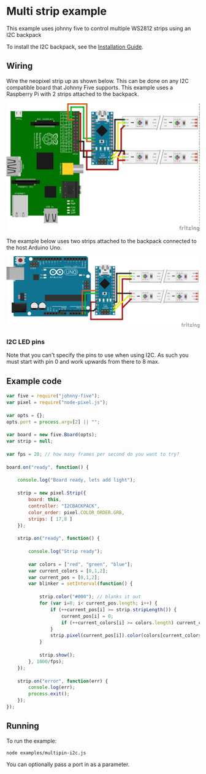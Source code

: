 # Multi strip example

This example uses johnny five to control multiple WS2812 strips using an I2C
backpack

To install the I2C backpack, see the [Installation Guide](installation.md).

## Wiring

Wire the neopixel strip up as shown below. This can be done on any I2C compatible
board that Johnny Five supports. This example uses a Raspberry Pi with 2 strips
attached to the backpack.

![Wiring diagram](breadboard/i2c_backpack_multipin_bb.png)

The example below uses two strips attached to the backpack connected to the host
Arduino Uno.

![Wiring diagram](breadboard/i2c_backpack_arduino_multipin_bb.png)

### I2C LED pins

Note that you can't specify the pins to use when using I2C. As such you must
start with pin 0 and work upwards from there to 8 max.

## Example code

```js
var five = require("johnny-five");
var pixel = require("node-pixel.js");

var opts = {};
opts.port = process.argv[2] || "";

var board = new five.Board(opts);
var strip = null;

var fps = 20; // how many frames per second do you want to try?

board.on("ready", function() {

    console.log("Board ready, lets add light");

    strip = new pixel.Strip({
        board: this,
        controller: "I2CBACKPACK",
        color_order: pixel.COLOR_ORDER.GRB,
        strips: [ 17,8 ]
    });

    strip.on("ready", function() {

        console.log("Strip ready");

        var colors = ["red", "green", "blue"];
        var current_colors = [0,1,2];
        var current_pos = [0,1,2];
        var blinker = setInterval(function() {

            strip.color("#000"); // blanks it out
            for (var i=0; i< current_pos.length; i++) {
                if (++current_pos[i] >= strip.stripLength()) {
                    current_pos[i] = 0;
                    if (++current_colors[i] >= colors.length) current_colors[i] = 0;
                }
                strip.pixel(current_pos[i]).color(colors[current_colors[i]]);
            }

            strip.show();
        }, 1000/fps);
    });

    strip.on("error", function(err) {
        console.log(err);
        process.exit();
    });
});
```

## Running

To run the example:

```
node examples/multipin-i2c.js
```

You can optionally pass a port in as a parameter.

